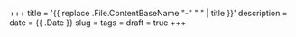 +++
title = '{{ replace .File.ContentBaseName "-" " " | title }}'
description =
date = {{ .Date }}
slug =
tags =
draft = true
+++
